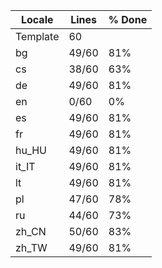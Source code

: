 |  Locale  |  Lines  | % Done|
|----------|---------|-------|
| Template |      60 |       |
| bg       |   49/60 |   81% |
| cs       |   38/60 |   63% |
| de       |   49/60 |   81% |
| en       |    0/60 |    0% |
| es       |   49/60 |   81% |
| fr       |   49/60 |   81% |
| hu_HU    |   49/60 |   81% |
| it_IT    |   49/60 |   81% |
| lt       |   49/60 |   81% |
| pl       |   47/60 |   78% |
| ru       |   44/60 |   73% |
| zh_CN    |   50/60 |   83% |
| zh_TW    |   49/60 |   81% |
